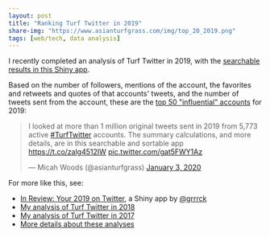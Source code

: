 ```yaml
---
layout: post
title: "Ranking Turf Twitter in 2019"
share-img: "https://www.asianturfgrass.com/img/top_20_2019.png"
tags: [web/tech, data analysis]
---
```


I recently completed an analysis of Turf Twitter in 2019, with the [searchable results in this Shiny app](https://asianturfgrass.shinyapps.io/turf_twitter_2019/). 

Based on the number of followers, mentions of the account, the favorites and retweets and quotes of that accounts' tweets, and the number of tweets sent from the account, these are the [top 50 "influential" accounts](https://twitter.com/asianturfgrass/status/1213109021747503105) for 2019:

<blockquote class="twitter-tweet"><p lang="en" dir="ltr">I looked at more than 1 million original tweets sent in 2019 from 5,773 active <a href="https://twitter.com/hashtag/TurfTwitter?src=hash&amp;ref_src=twsrc%5Etfw">#TurfTwitter</a> accounts. The summary calculations, and more details, are in this searchable and sortable app <a href="https://t.co/zalg4512IW">https://t.co/zalg4512IW</a> <a href="https://t.co/gat5FWY1Az">pic.twitter.com/gat5FWY1Az</a></p>&mdash; Micah Woods (@asianturfgrass) <a href="https://twitter.com/asianturfgrass/status/1213109021747503105?ref_src=twsrc%5Etfw">January 3, 2020</a></blockquote> <script async src="https://platform.twitter.com/widgets.js" charset="utf-8"></script> 

For more like this, see:

* [In Review: Your 2019 on Twitter](https://gadenbuie.shinyapps.io/tweets-of-2019/), a Shiny app by [@grrrck](https://twitter.com/grrrck)
* [My analysis of Turf Twitter in 2018](https://www.asianturfgrass.com/2019-01-31-ranking-of-turf-twitter-in-2018/)
* [My analysis of Turf Twitter in 2017](https://www.asianturfgrass.com/2018-01-09-turfgrass-twitter-analysis/)
* [More details about these analyses](http://www.asianturfgrass.com/turf_twitter_2017/)
